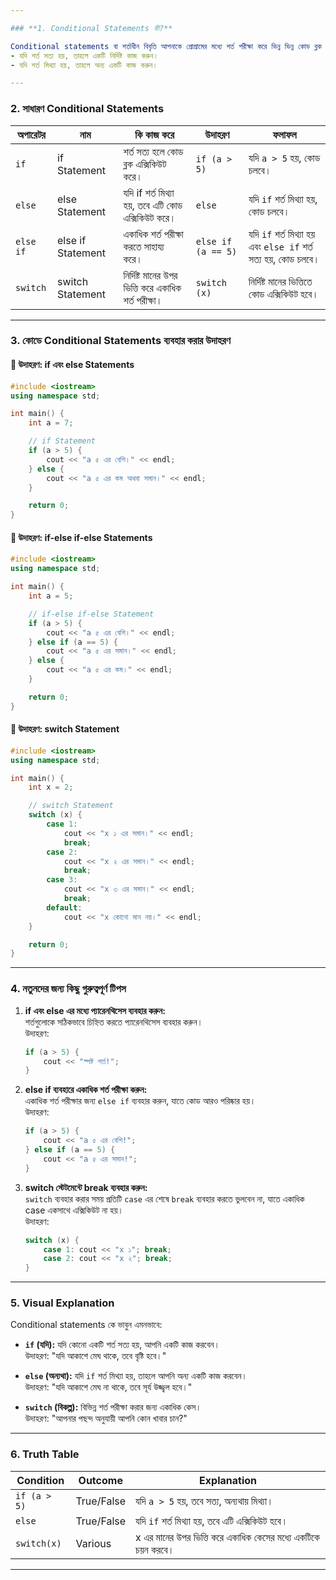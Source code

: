 ```yaml
---

### **1. Conditional Statements কী?**

Conditional statements বা শর্তাধীন বিবৃতি আপনাকে প্রোগ্রামের মধ্যে শর্ত পরীক্ষা করে ভিন্ন ভিন্ন কোড ব্লক এক্সিকিউট করতে সাহায্য করে। সহজ ভাষায়, এটি আপনাকে সিদ্ধান্ত নিতে দেয়:  
- যদি শর্ত সত্য হয়, তাহলে একটি নির্দিষ্ট কাজ করুন।  
- যদি শর্ত মিথ্যা হয়, তাহলে অন্য একটি কাজ করুন।  

---
```


### **2. সাধারণ Conditional Statements**

| **অপারেটর** | **নাম**             | **কি কাজ করে**                                   | **উদাহরণ**                   | **ফলাফল**     |
|--------------|---------------------|-------------------------------------------------|------------------------------|---------------|
| `if`         | if Statement        | শর্ত সত্য হলে কোড ব্লক এক্সিকিউট করে।             | `if (a > 5)`                 | যদি `a > 5` হয়, কোড চলবে। |
| `else`       | else Statement      | যদি if শর্ত মিথ্যা হয়, তবে এটি কোড এক্সিকিউট করে। | `else`                       | যদি `if` শর্ত মিথ্যা হয়, কোড চলবে। |
| `else if`    | else if Statement   | একাধিক শর্ত পরীক্ষা করতে সাহায্য করে।             | `else if (a == 5)`           | যদি `if` শর্ত মিথ্যা হয় এবং `else if` শর্ত সত্য হয়, কোড চলবে। |
| `switch`     | switch Statement    | নির্দিষ্ট মানের উপর ভিত্তি করে একাধিক শর্ত পরীক্ষা। | `switch (x)`                 | নির্দিষ্ট মানের ভিত্তিতে কোড এক্সিকিউট হবে। |

---

### **3. কোডে Conditional Statements ব্যবহার করার উদাহরণ**

#### 📌 **উদাহরণ: if এবং else Statements**

```cpp
#include <iostream>
using namespace std;

int main() {
    int a = 7;

    // if Statement
    if (a > 5) {
        cout << "a ৫ এর বেশি।" << endl;
    } else {
        cout << "a ৫ এর কম অথবা সমান।" << endl;
    }

    return 0;
}
```

#### 📌 **উদাহরণ: if-else if-else Statements**

```cpp
#include <iostream>
using namespace std;

int main() {
    int a = 5;

    // if-else if-else Statement
    if (a > 5) {
        cout << "a ৫ এর বেশি।" << endl;
    } else if (a == 5) {
        cout << "a ৫ এর সমান।" << endl;
    } else {
        cout << "a ৫ এর কম।" << endl;
    }

    return 0;
}
```

#### 📌 **উদাহরণ: switch Statement**

```cpp
#include <iostream>
using namespace std;

int main() {
    int x = 2;

    // switch Statement
    switch (x) {
        case 1:
            cout << "x ১ এর সমান।" << endl;
            break;
        case 2:
            cout << "x ২ এর সমান।" << endl;
            break;
        case 3:
            cout << "x ৩ এর সমান।" << endl;
            break;
        default:
            cout << "x কোনো মান নয়।" << endl;
    }

    return 0;
}
```

---

### **4. নতুনদের জন্য কিছু গুরুত্বপূর্ণ টিপস**

1. **if এবং else এর মধ্যে প্যারেনথিসেস ব্যবহার করুন:**  
   শর্তগুলোকে সঠিকভাবে চিহ্নিত করতে প্যারেনথিসেস ব্যবহার করুন।  
   উদাহরণ:  
   ```cpp
   if (a > 5) { 
       cout << "স্পষ্ট শর্ত!";
   }
   ```

2. **else if ব্যবহারে একাধিক শর্ত পরীক্ষা করুন:**  
   একাধিক শর্ত পরীক্ষার জন্য `else if` ব্যবহার করুন, যাতে কোড আরও পরিষ্কার হয়।  
   উদাহরণ:  
   ```cpp
   if (a > 5) { 
       cout << "a ৫ এর বেশি!";
   } else if (a == 5) {
       cout << "a ৫ এর সমান!";
   }
   ```

3. **switch স্টেটমেন্টে break ব্যবহার করুন:**  
   `switch` ব্যবহার করার সময় প্রতিটি `case` এর শেষে `break` ব্যবহার করতে ভুলবেন না, যাতে একাধিক case একসাথে এক্সিকিউট না হয়।  
   উদাহরণ:  
   ```cpp
   switch (x) {
       case 1: cout << "x ১"; break;
       case 2: cout << "x ২"; break;
   }
   ```

---

### **5. Visual Explanation**

Conditional statements কে ভাবুন এমনভাবে:

- **`if` (যদি):** যদি কোনো একটি শর্ত সত্য হয়, আপনি একটি কাজ করবেন।  
  উদাহরণ: "যদি আকাশে মেঘ থাকে, তবে বৃষ্টি হবে।"  

- **`else` (অন্যথা):** যদি `if` শর্ত মিথ্যা হয়, তাহলে আপনি অন্য একটি কাজ করবেন।  
  উদাহরণ: "যদি আকাশে মেঘ না থাকে, তবে সূর্য উজ্জ্বল হবে।"  

- **`switch` (বিকল্প):** বিভিন্ন শর্ত পরীক্ষা করার জন্য একাধিক কেস।  
  উদাহরণ: "আপনার পছন্দ অনুযায়ী আপনি কোন খাবার চান?"

---

### **6. Truth Table**

| **Condition** | **Outcome** | **Explanation**          |
|---------------|-------------|--------------------------|
| `if (a > 5)`  | True/False  | যদি `a > 5` হয়, তবে সত্য, অন্যথায় মিথ্যা। |
| `else`        | True/False  | যদি `if` শর্ত মিথ্যা হয়, তবে এটি এক্সিকিউট হবে। |
| `switch(x)`   | Various     | x এর মানের উপর ভিত্তি করে একাধিক কেসের মধ্যে একটিকে চয়ন করবে। |

---


